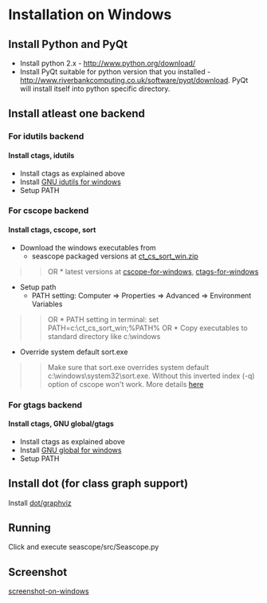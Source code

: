 # Installation on Windows #

## Install Python and PyQt ##
  * Install python 2.x - http://www.python.org/download/
  * Install PyQt suitable for python version that you installed - http://www.riverbankcomputing.co.uk/software/pyqt/download. PyQt will install itself into python specific directory.

## Install atleast one backend ##
### For idutils backend ###
#### Install ctags, idutils ####
  * Install ctags as explained above
  * Install [GNU idutils for windows](http://gnuwin32.sourceforge.net/packages/id-utils.htm)
  * Setup PATH

### For cscope backend ###
#### Install ctags, cscope, sort ####
  * Download the windows executables from
    * seascope packaged versions at [ct\_cs\_sort\_win.zip](http://code.google.com/p/seascope/downloads/detail?name=ct_cs_sort_win.zip)
> > OR
    * latest versions at [cscope-for-windows](http://code.google.com/p/cscope-win32/), [ctags-for-windows](http://ctags.sourceforge.net/)

  * Setup path
    * PATH setting: Computer => Properties => Advanced => Environment Variables
> > OR
    * PATH setting in terminal: set PATH=c:\ct\_cs\_sort\_win\;%PATH%
> > OR
    * Copy executables to standard directory like c:\windows

  * Override system default sort.exe
> > Make sure that sort.exe overrides system default c:\windows\system32\sort.exe. Without this inverted index (-q) option of cscope won't work. More details [here](http://code.google.com/p/cscope-win32/wiki/UsageNotes)

### For gtags backend ###
#### Install ctags, GNU global/gtags ####
  * Install ctags as explained above
  * Install [GNU global for windows](http://www.gnu.org/s/global/download.html)
  * Setup PATH

## Install dot (for class graph support) ##
Install [dot/graphviz](http://www.graphviz.org/Download_windows.php)

## Running ##
Click and execute seascope/src/Seascope.py

## Screenshot ##
[screenshot-on-windows](http://qt-apps.org/CONTENT/content-pre3/135554-3.png)